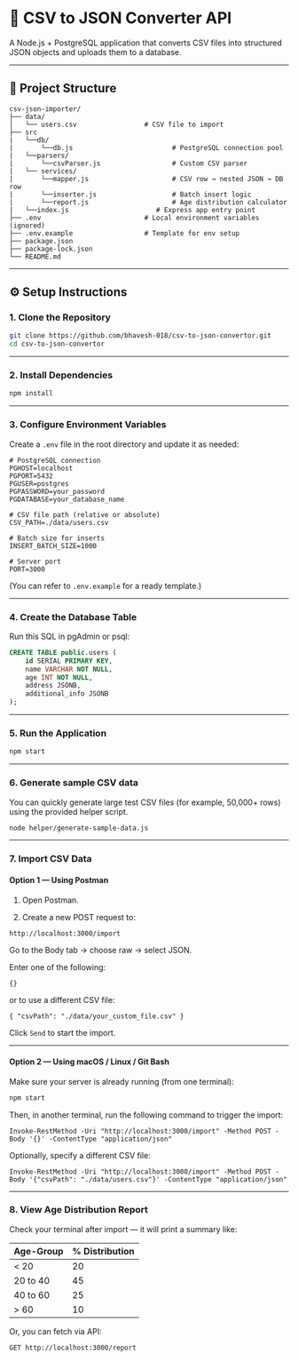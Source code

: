 # 🧩 CSV to JSON Converter API

A Node.js + PostgreSQL application that converts CSV files into structured JSON objects and uploads them to a database.

-----

## 📂 Project Structure
```tree
csv-json-importer/
├── data/
│   └── users.csv                 # CSV file to import
├── src
|   └──db/
|       └──db.js                         # PostgreSQL connection pool
|   └──parsers/
|       └──csvParser.js                  # Custom CSV parser
|   └── services/
|       └──mapper.js                     # CSV row → nested JSON → DB row
|       └──inserter.js                   # Batch insert logic
|       └──report.js                     # Age distribution calculator
|   └──index.js                      # Express app entry point
├── .env                          # Local environment variables (ignored)
├── .env.example                  # Template for env setup
├── package.json
├── package-lock.json
└── README.md
```
---
## ⚙️ Setup Instructions
### 1. Clone the Repository
```bash
git clone https://github.com/bhavesh-018/csv-to-json-convertor.git
cd csv-to-json-convertor
```
---
### 2. Install Dependencies
```bash
npm install
```
---
### 3. Configure Environment Variables

Create a `.env` file in the root directory and update it as needed:

```code
# PostgreSQL connection
PGHOST=localhost
PGPORT=5432
PGUSER=postgres
PGPASSWORD=your_password
PGDATABASE=your_database_name

# CSV file path (relative or absolute)
CSV_PATH=./data/users.csv

# Batch size for inserts
INSERT_BATCH_SIZE=1000

# Server port
PORT=3000
```

(You can refer to `.env.example` for a ready template.)

---
### 4. Create the Database Table

Run this SQL in pgAdmin or psql:
```sql
CREATE TABLE public.users (
    id SERIAL PRIMARY KEY,
    name VARCHAR NOT NULL,
    age INT NOT NULL,
    address JSONB,
    additional_info JSONB
);
```
---
### 5. Run the Application
```bash
npm start
```
---
### 6. Generate sample CSV data
You can quickly generate large test CSV files (for example, 50,000+ rows) using the provided helper script.
```bash
node helper/generate-sample-data.js
```
---
### 7. Import CSV Data

#### Option 1 — Using Postman

1. Open Postman.

2. Create a new POST request to:
```bash
http://localhost:3000/import
```
Go to the Body tab → choose raw → select JSON.

Enter one of the following:
```
{}
```

or to use a different CSV file:
```
{ "csvPath": "./data/your_custom_file.csv" }
```
Click `Send` to start the import.

---
#### Option 2 — Using macOS / Linux / Git Bash

Make sure your server is already running (from one terminal):

```bash
npm start
```

Then, in another terminal, run the following command to trigger the import:

```code
Invoke-RestMethod -Uri "http://localhost:3000/import" -Method POST -Body '{}' -ContentType "application/json"
```

Optionally, specify a different CSV file:

```code
Invoke-RestMethod -Uri "http://localhost:3000/import" -Method POST -Body '{"csvPath": "./data/users.csv"}' -ContentType "application/json"
```
---
### 8. View Age Distribution Report

Check your terminal after import — it will print a summary like:

| Age-Group  | % Distribution |
|------------|----------------|
|    < 20    |       20       |
|  20 to 40  |       45       |
|  40 to 60  |       25       |
|    > 60    |       10       |

Or, you can fetch via API:
```
GET http://localhost:3000/report
```
